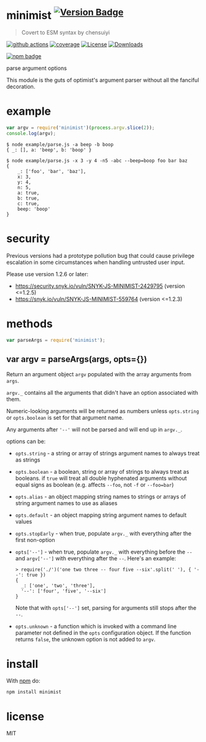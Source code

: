 # minimist <sup>[![Version Badge][npm-version-svg]][package-url]</sup>

> Covert to ESM syntax by chensuiyi

[![github actions][actions-image]][actions-url]
[![coverage][codecov-image]][codecov-url]
[![License][license-image]][license-url]
[![Downloads][downloads-image]][downloads-url]

[![npm badge][npm-badge-png]][package-url]

parse argument options

This module is the guts of optimist's argument parser without all the
fanciful decoration.

# example

```js
var argv = require('minimist')(process.argv.slice(2));
console.log(argv);
```

```
$ node example/parse.js -a beep -b boop
{ _: [], a: 'beep', b: 'boop' }
```

```
$ node example/parse.js -x 3 -y 4 -n5 -abc --beep=boop foo bar baz
{
	_: ['foo', 'bar', 'baz'],
	x: 3,
	y: 4,
	n: 5,
	a: true,
	b: true,
	c: true,
	beep: 'boop'
}
```

# security

Previous versions had a prototype pollution bug that could cause privilege
escalation in some circumstances when handling untrusted user input.

Please use version 1.2.6 or later:

-   https://security.snyk.io/vuln/SNYK-JS-MINIMIST-2429795 (version <=1.2.5)
-   https://snyk.io/vuln/SNYK-JS-MINIMIST-559764 (version <=1.2.3)

# methods

```js
var parseArgs = require('minimist');
```

## var argv = parseArgs(args, opts={})

Return an argument object `argv` populated with the array arguments from `args`.

`argv._` contains all the arguments that didn't have an option associated with
them.

Numeric-looking arguments will be returned as numbers unless `opts.string` or
`opts.boolean` is set for that argument name.

Any arguments after `'--'` will not be parsed and will end up in `argv._`.

options can be:

-   `opts.string` - a string or array of strings argument names to always treat as
    strings
-   `opts.boolean` - a boolean, string or array of strings to always treat as
    booleans. if `true` will treat all double hyphenated arguments without equal signs
    as boolean (e.g. affects `--foo`, not `-f` or `--foo=bar`)
-   `opts.alias` - an object mapping string names to strings or arrays of string
    argument names to use as aliases
-   `opts.default` - an object mapping string argument names to default values
-   `opts.stopEarly` - when true, populate `argv._` with everything after the
    first non-option
-   `opts['--']` - when true, populate `argv._` with everything before the `--`
    and `argv['--']` with everything after the `--`. Here's an example:

    ```
    > require('./')('one two three -- four five --six'.split(' '), { '--': true })
    {
      _: ['one', 'two', 'three'],
      '--': ['four', 'five', '--six']
    }
    ```

    Note that with `opts['--']` set, parsing for arguments still stops after the
    `--`.

-   `opts.unknown` - a function which is invoked with a command line parameter not
    defined in the `opts` configuration object. If the function returns `false`, the
    unknown option is not added to `argv`.

# install

With [npm](https://npmjs.org) do:

```
npm install minimist
```

# license

MIT

[package-url]: https://npmjs.org/package/minimist
[npm-version-svg]: https://versionbadg.es/minimistjs/minimist.svg
[npm-badge-png]: https://nodei.co/npm/minimist.png?downloads=true&stars=true
[license-image]: https://img.shields.io/npm/l/minimist.svg
[license-url]: LICENSE
[downloads-image]: https://img.shields.io/npm/dm/minimist.svg
[downloads-url]: https://npm-stat.com/charts.html?package=minimist
[codecov-image]: https://codecov.io/gh/minimistjs/minimist/branch/main/graphs/badge.svg
[codecov-url]: https://app.codecov.io/gh/minimistjs/minimist/
[actions-image]: https://img.shields.io/endpoint?url=https://github-actions-badge-u3jn4tfpocch.runkit.sh/minimistjs/minimist
[actions-url]: https://github.com/minimistjs/minimist/actions
